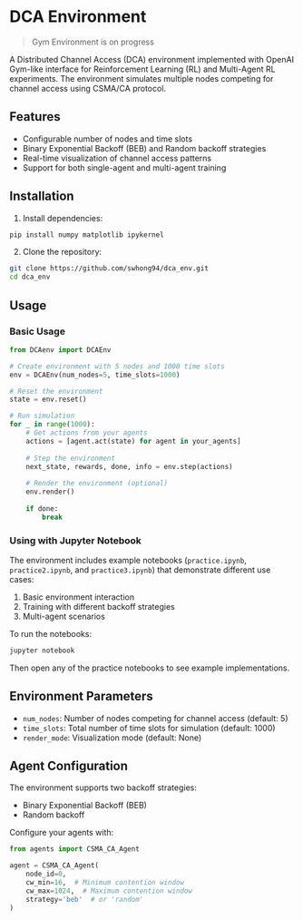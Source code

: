 # DCA Environment

> Gym Environment is on progress

A Distributed Channel Access (DCA) environment implemented with OpenAI Gym-like interface for Reinforcement Learning (RL) and Multi-Agent RL experiments. The environment simulates multiple nodes competing for channel access using CSMA/CA protocol.

## Features

- Configurable number of nodes and time slots
- Binary Exponential Backoff (BEB) and Random backoff strategies
- Real-time visualization of channel access patterns
- Support for both single-agent and multi-agent training

## Installation

1. Install dependencies:
```bash
pip install numpy matplotlib ipykernel
```

2. Clone the repository:
```bash
git clone https://github.com/swhong94/dca_env.git
cd dca_env
```

## Usage

### Basic Usage

```python
from DCAenv import DCAEnv

# Create environment with 5 nodes and 1000 time slots
env = DCAEnv(num_nodes=5, time_slots=1000)

# Reset the environment
state = env.reset()

# Run simulation
for _ in range(1000):
    # Get actions from your agents
    actions = [agent.act(state) for agent in your_agents]
    
    # Step the environment
    next_state, rewards, done, info = env.step(actions)
    
    # Render the environment (optional)
    env.render()
    
    if done:
        break
```

### Using with Jupyter Notebook

The environment includes example notebooks (`practice.ipynb`, `practice2.ipynb`, and `practice3.ipynb`) that demonstrate different use cases:

1. Basic environment interaction
2. Training with different backoff strategies
3. Multi-agent scenarios

To run the notebooks:
```bash
jupyter notebook
```

Then open any of the practice notebooks to see example implementations.

## Environment Parameters

- `num_nodes`: Number of nodes competing for channel access (default: 5)
- `time_slots`: Total number of time slots for simulation (default: 1000)
- `render_mode`: Visualization mode (default: None)

## Agent Configuration

The environment supports two backoff strategies:
- Binary Exponential Backoff (BEB)
- Random backoff

Configure your agents with:
```python
from agents import CSMA_CA_Agent

agent = CSMA_CA_Agent(
    node_id=0,
    cw_min=16,  # Minimum contention window
    cw_max=1024,  # Maximum contention window
    strategy='beb'  # or 'random'
)
```

